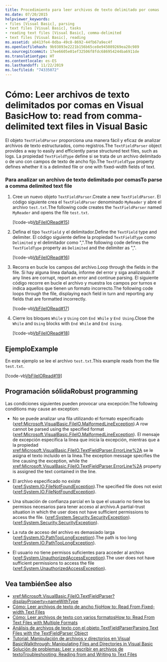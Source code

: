 ```yaml
---
title: Procedimiento para leer archivos de texto delimitado por comas
ms.date: 07/20/2015
helpviewer_keywords:
- files [Visual Basic], parsing
- text files [Visual Basic], tasks
- reading text files [Visual Basic], comma-delimited
- text files [Visual Basic], reading
ms.assetid: a8413fe4-0dba-49c8-8692-44fb67a9ec4f
ms.openlocfilehash: 9b93893e2221b156b65ce8e945089269ea28c989
ms.sourcegitcommit: 17ee6605e01ef32506f8fdc686954244ba6911de
ms.translationtype: HT
ms.contentlocale: es-ES
ms.lasthandoff: 11/22/2019
ms.locfileid: "74335072"
---
```

# <a name="how-to-read-from-comma-delimited-text-files-in-visual-basic"></a><span data-ttu-id="4880f-102">Cómo: Leer archivos de texto delimitados por comas en Visual Basic</span><span class="sxs-lookup"><span data-stu-id="4880f-102">How to: read from comma-delimited text files in Visual Basic</span></span>

<span data-ttu-id="4880f-103">El objeto `TextFieldParser` proporciona una manera fácil y eficaz de analizar archivos de texto estructurados, como registros.</span><span class="sxs-lookup"><span data-stu-id="4880f-103">The `TextFieldParser` object provides a way to easily and efficiently parse structured text files, such as logs.</span></span> <span data-ttu-id="4880f-104">La propiedad `TextFieldType` define si se trata de un archivo delimitado o de uno con campos de texto de ancho fijo.</span><span class="sxs-lookup"><span data-stu-id="4880f-104">The `TextFieldType` property defines whether it is a delimited file or one with fixed-width fields of text.</span></span>  
  
### <a name="to-parse-a-comma-delimited-text-file"></a><span data-ttu-id="4880f-105">Para analizar un archivo de texto delimitado por comas</span><span class="sxs-lookup"><span data-stu-id="4880f-105">To parse a comma delimited text file</span></span>  
  
1. <span data-ttu-id="4880f-106">Cree un nuevo objeto `TextFieldParser`.</span><span class="sxs-lookup"><span data-stu-id="4880f-106">Create a new `TextFieldParser`.</span></span> <span data-ttu-id="4880f-107">El código siguiente crea el `TextFieldParser` denominado `MyReader` y abre el archivo `test.txt`.</span><span class="sxs-lookup"><span data-stu-id="4880f-107">The following code creates the `TextFieldParser` named `MyReader` and opens the file `test.txt`.</span></span>  
  
     [!code-vb[VbFileIORead#15](~/samples/snippets/visualbasic/VS_Snippets_VBCSharp/VbFileIORead/VB/Class1.vb#15)]  
  
2. <span data-ttu-id="4880f-108">Defina el tipo `TextField` y el delimitador.</span><span class="sxs-lookup"><span data-stu-id="4880f-108">Define the `TextField` type and delimiter.</span></span> <span data-ttu-id="4880f-109">El código siguiente define la propiedad `TextFieldType` como `Delimited` y el delimitador como ",".</span><span class="sxs-lookup"><span data-stu-id="4880f-109">The following code defines the `TextFieldType` property as `Delimited` and the delimiter as ",".</span></span>  
  
     [!code-vb[VbFileIORead#16](~/samples/snippets/visualbasic/VS_Snippets_VBCSharp/VbFileIORead/VB/Class1.vb#16)]  
  
3. <span data-ttu-id="4880f-110">Recorra en bucle los campos del archivo.</span><span class="sxs-lookup"><span data-stu-id="4880f-110">Loop through the fields in the file.</span></span> <span data-ttu-id="4880f-111">Si hay alguna línea dañada, informe del error y siga analizando.</span><span class="sxs-lookup"><span data-stu-id="4880f-111">If any lines are corrupt, report an error and continue parsing.</span></span> <span data-ttu-id="4880f-112">El siguiente código recorre en bucle el archivo y muestra los campos por turnos e indica aquellos que tienen un formato incorrecto.</span><span class="sxs-lookup"><span data-stu-id="4880f-112">The following code loops through the file, displaying each field in turn and reporting any fields that are formatted incorrectly.</span></span>  
  
     [!code-vb[VbFileIORead#17](~/samples/snippets/visualbasic/VS_Snippets_VBCSharp/VbFileIORead/VB/Class1.vb#17)]  
  
4. <span data-ttu-id="4880f-113">Cierre los bloques `While` y `Using` con `End While` y `End Using`.</span><span class="sxs-lookup"><span data-stu-id="4880f-113">Close the `While` and `Using` blocks with `End While` and `End Using`.</span></span>  
  
     [!code-vb[VbFileIORead#18](~/samples/snippets/visualbasic/VS_Snippets_VBCSharp/VbFileIORead/VB/Class1.vb#18)]  
  
## <a name="example"></a><span data-ttu-id="4880f-114">Ejemplo</span><span class="sxs-lookup"><span data-stu-id="4880f-114">Example</span></span>  

 <span data-ttu-id="4880f-115">En este ejemplo se lee el archivo `test.txt`.</span><span class="sxs-lookup"><span data-stu-id="4880f-115">This example reads from the file `test.txt`.</span></span>  
  
 [!code-vb[VbFileIORead#19](~/samples/snippets/visualbasic/VS_Snippets_VBCSharp/VbFileIORead/VB/Class1.vb#19)]  
  
## <a name="robust-programming"></a><span data-ttu-id="4880f-116">Programación sólida</span><span class="sxs-lookup"><span data-stu-id="4880f-116">Robust programming</span></span>  

 <span data-ttu-id="4880f-117">Las condiciones siguientes pueden provocar una excepción:</span><span class="sxs-lookup"><span data-stu-id="4880f-117">The following conditions may cause an exception:</span></span>  
  
- <span data-ttu-id="4880f-118">No se puede analizar una fila utilizando el formato especificado (<xref:Microsoft.VisualBasic.FileIO.MalformedLineException>).</span><span class="sxs-lookup"><span data-stu-id="4880f-118">A row cannot be parsed using the specified format (<xref:Microsoft.VisualBasic.FileIO.MalformedLineException>).</span></span> <span data-ttu-id="4880f-119">El mensaje de excepción especifica la línea que inicia la excepción, mientras que a la propiedad <xref:Microsoft.VisualBasic.FileIO.TextFieldParser.ErrorLine%2A> se le asigna el texto incluido en la línea.</span><span class="sxs-lookup"><span data-stu-id="4880f-119">The exception message specifies the line causing the exception, while the <xref:Microsoft.VisualBasic.FileIO.TextFieldParser.ErrorLine%2A> property is assigned the text contained in the line.</span></span>  
  
- <span data-ttu-id="4880f-120">El archivo especificado no existe (<xref:System.IO.FileNotFoundException>).</span><span class="sxs-lookup"><span data-stu-id="4880f-120">The specified file does not exist (<xref:System.IO.FileNotFoundException>).</span></span>  
  
- <span data-ttu-id="4880f-121">Una situación de confianza parcial en la que el usuario no tiene los permisos necesarios para tener acceso al archivo.</span><span class="sxs-lookup"><span data-stu-id="4880f-121">A partial-trust situation in which the user does not have sufficient permissions to access the file.</span></span> <span data-ttu-id="4880f-122">(<xref:System.Security.SecurityException>).</span><span class="sxs-lookup"><span data-stu-id="4880f-122">(<xref:System.Security.SecurityException>).</span></span>  
  
- <span data-ttu-id="4880f-123">La ruta de acceso del archivo es demasiado larga (<xref:System.IO.PathTooLongException>).</span><span class="sxs-lookup"><span data-stu-id="4880f-123">The path is too long (<xref:System.IO.PathTooLongException>).</span></span>  
  
- <span data-ttu-id="4880f-124">El usuario no tiene permisos suficientes para acceder al archivo (<xref:System.UnauthorizedAccessException>).</span><span class="sxs-lookup"><span data-stu-id="4880f-124">The user does not have sufficient permissions to access the file (<xref:System.UnauthorizedAccessException>).</span></span>  
  
## <a name="see-also"></a><span data-ttu-id="4880f-125">Vea también</span><span class="sxs-lookup"><span data-stu-id="4880f-125">See also</span></span>

- <xref:Microsoft.VisualBasic.FileIO.TextFieldParser?displayProperty=nameWithType>
- [<span data-ttu-id="4880f-126">Cómo: Leer archivos de texto de ancho fijo</span><span class="sxs-lookup"><span data-stu-id="4880f-126">How to: Read From Fixed-width Text Files</span></span>](../../../../visual-basic/developing-apps/programming/drives-directories-files/how-to-read-from-fixed-width-text-files.md)
- [<span data-ttu-id="4880f-127">Cómo: Leer archivos de texto con varios formatos</span><span class="sxs-lookup"><span data-stu-id="4880f-127">How to: Read From Text Files with Multiple Formats</span></span>](../../../../visual-basic/developing-apps/programming/drives-directories-files/how-to-read-from-text-files-with-multiple-formats.md)
- [<span data-ttu-id="4880f-128">Análisis de archivos de texto con el objeto TextFieldParser</span><span class="sxs-lookup"><span data-stu-id="4880f-128">Parsing Text Files with the TextFieldParser Object</span></span>](../../../../visual-basic/developing-apps/programming/drives-directories-files/parsing-text-files-with-the-textfieldparser-object.md)
- [<span data-ttu-id="4880f-129">Tutorial: Manipulación de archivos y directorios en Visual Basic</span><span class="sxs-lookup"><span data-stu-id="4880f-129">Walkthrough: Manipulating Files and Directories in Visual Basic</span></span>](../../../../visual-basic/developing-apps/programming/drives-directories-files/walkthrough-manipulating-files-and-directories.md)
- [<span data-ttu-id="4880f-130">Solución de problemas: Leer y escribir en archivos de texto</span><span class="sxs-lookup"><span data-stu-id="4880f-130">Troubleshooting: Reading from and Writing to Text Files</span></span>](../../../../visual-basic/developing-apps/programming/drives-directories-files/troubleshooting-reading-from-and-writing-to-text-files.md)
